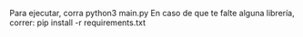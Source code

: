 Para ejecutar, corra python3 main.py
En caso de que te falte alguna librería, correr:
pip install -r requirements.txt

